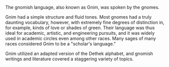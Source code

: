 The gnomish language, also known as Gnim, was spoken by the gnomes.

Gnim had a simple structure and fluid tones. Most gnomes had a truly daunting vocabulary, however, with extremely fine degrees of distinction in, for example, kinds of love or shades of green. Their language was thus ideal for academic, artistic, and engineering pursuits, and it was widely used in academic circles even among other races. Many sages of many races considered Gnim to be a "scholar's language."

Gnim utilized an adapted version of the Dethek alphabet, and gnomish writings and literature covered a staggering variety of topics.
